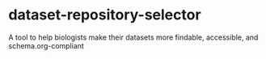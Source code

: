 # dataset-repository-selector
A tool to help biologists make their datasets more findable, accessible, and schema.org-compliant
